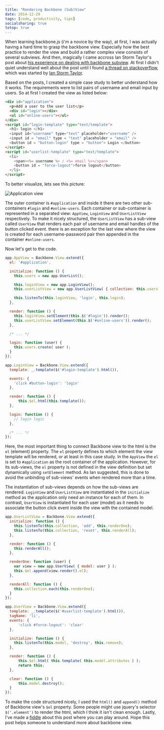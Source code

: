 ```yaml
---
title: "Rendering Backbone (Sub)View"
date: 2014-12-29
tags: [code, productivity, tips]
socialsharing: true
totop: true
---
```


When learning backbone.js (i'm a novice by the way), at first, I was actually having a hard time
to grasp the backbone view. Especially how the best practice to render
the view and build a rather complex view consists of several subviews.
And then, magically I came accross Ian Storm Taylor's post about
[his experience on dealing with backbone subview](http://ianstormtaylor.com/rendering-views-in-backbonejs-isnt-always-simple/).
At first I didn't quiet understand well about the post until I found
[a thread on stackoverflow](http://stackoverflow.com/questions/9337927/how-to-handle-initializing-and-rendering-subviews-in-backbone-js), which was started by [Ian Storm Taylor](http://ianstormtaylor.com).

Based on the posts, I created a simple case study to better understand how it works.
The requirements were to list pairs of username and email input by users.
So at first I created the view as listed below:

```html
<div id="application">
  <p>Add a user to the user list</p>
  <div id="login"></div>
  <ul id="online-users"></ul>
</div>
<script id="login-template" type="text/template">
  <h1> login </h1>
  <input id="username" type="text" placeholder="username" />
  <input id = "email" type = "text" placeholder = "email" />
  <button id = "button-login" type = "button"> Login </button>
</script>
<script id="userlist-template" type="text/template">
  <li>
    <span><%= username %> / <%= email %></span>
    <button id = "force-logout">force logout</button>
  </li>
</script>
```
To better visualize, lets see this picture:

![Application view][pic:app-view]

<!-- Read more -->

The outer container is `#application` and inside it there are
two other sub-containers `#login` and `#online-users`. Each container
or sub-container is represented in a separated view: `AppView`, `LoginView`
and `UserListView` respectively. To make it
nicely structured, the `UserListView` has a sub-view
called `UserView` that renders each pair of username and email
handles of the button clicked event.
there is an exception for the last view where the view is
created for each username-password pair then appended in
the container `#online-users`.

Now let's get to the code.
```javascript
app.AppView = Backbone.View.extend({
  el: '#application',

  initialize: function () {
    this.users = new app.UserList();

    this.loginView = new app.LoginView();
    this.userListView = new app.UserListView( { collection: this.users } );

    this.listenTo(this.loginView, 'login', this.login);
  },

  render: function () {
    this.loginView.setElement(this.$('#login')).render();
    this.userListView.setElement(this.$('#online-users')).render();
  },

  /* ... */

  login: function (user) {
    this.users.create( user );
  }
});

app.LoginView = Backbone.View.extend({
  template: _.template($('#login-template').html()),

  events: {
    'click #button-login': 'login'
  },

  render: function () {
      this.$el.html(this.template());
  },

  login: function () {
    // login logic
  },

  /* ... */
});
```
Here, the most important thing to connect Backbone view to
the html is the `el` (element) property. The `el` property defines to
which element the view template will be rendered, or at least in this case
study. In the `AppView` the `el` is set to `#application`
as the root container of the application. However, for its
sub-views, the `el` property is not defined in the view
definition but set dynamically using `setElement` method.
As Ian suggested, this is done to avoid the unbinding of
sub-views' events when rendered more than a time.

The instantiation
of sub-views depends on how the sub-views are rendered.
`LoginView` and `UserListView` are instantiated in
the `initialize` method as the application only need
an instance for each of them. In contrast, `UserView`
is instantiated for each user (model) as it needs to
associate the button click event inside the view with
the contained model.

```javascript
app.UserListView = Backbone.View.extend({
  initialize: function () {
    this.listenTo(this.collection, 'add', this.renderOne);
    this.listenTo(this.collection, 'reset', this.renderAll);
  },

  render: function () {
    this.renderAll();
  },

  renderOne: function (user) {
    var view = new app.UserView( { model: user } );
    this.$el.append(view.render().el);
  },

  renderAll: function () {
    this.collection.each(this.renderOne);
  }
});

app.UserView = Backbone.View.extend({
  template: _.template($('#userlist-template').html()),
  tagName: 'li',
  events: {
      'click #force-logout': 'clear'
  },

  initialize: function () {
    this.listenTo(this.model, 'destroy', this.remove);
  },

  render: function () {
      this.$el.html( this.template( this.model.attributes ) );
      return this;
  },

  clear: function () {
      this.model.destroy();
  }
});
```
To make the code structured nicely, I used the `html()` and
`append()` method of Backbone view's `$el` property. Some people
might use jquery's selector `$('.element')` to render the html,
which I think it isn't clean enough. Lastly, I've made a [fiddle][jsfiddle]
about this post where you can play around. Hope this post
helps someone to understand more about backbone view.

[pic:app-view]: /img/backbone-view-schema.png
[jsfiddle]: http://jsfiddle.net/npatmaja/csL45j3s/

